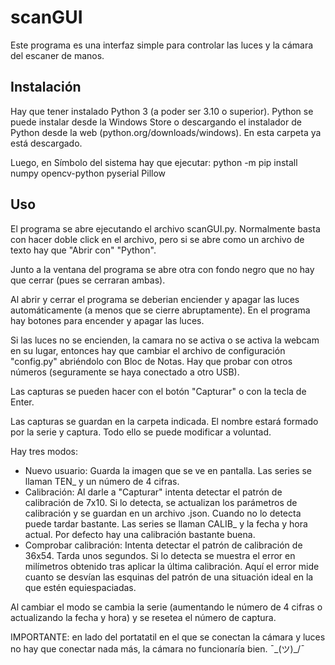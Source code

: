 # scanGUI

Este programa es una interfaz simple para controlar las luces y la cámara del escaner de manos.

## Instalación
Hay que tener instalado Python 3 (a poder ser 3.10 o superior).
Python se puede instalar desde la Windows Store o descargando el instalador de Python desde la web (python.org/downloads/windows). En esta carpeta ya está descargado.

Luego, en Símbolo del sistema hay que ejecutar:
python -m pip install numpy opencv-python pyserial Pillow

## Uso

El programa se abre ejecutando el archivo scanGUI.py. Normalmente basta con hacer doble click en el archivo,
pero si se abre como un archivo de texto hay que "Abrir con" "Python".

Junto a la ventana del programa se abre otra con fondo negro que no hay que cerrar (pues se cerraran ambas).

Al abrir y cerrar el programa se deberian enciender y apagar las luces automáticamente (a menos que se cierre abruptamente).
En el programa hay botones para encender y apagar las luces.

Si las luces no se encienden, la camara no se activa o se activa la webcam en su lugar,
entonces hay que cambiar el archivo de configuración "config.py" abriéndolo con Bloc de Notas.
Hay que probar con otros números (seguramente se haya conectado a otro USB).

Las capturas se pueden hacer con el botón "Capturar" o con la tecla de Enter.

Las capturas se guardan en la carpeta indicada. El nombre estará formado por la serie y captura.
Todo ello se puede modificar a voluntad.

Hay tres modos:

- Nuevo usuario: Guarda la imagen que se ve en pantalla. Las series se llaman TEN_ y un número de 4 cifras.
- Calibración: Al darle a "Capturar" intenta detectar el patrón de calibración de 7x10.
Si lo detecta, se actualizan los parámetros de calibración y se guardan en un archivo .json.
Cuando no lo detecta puede tardar bastante. Las series se llaman CALIB_ y la fecha y hora actual.
Por defecto hay una calibración bastante buena.
- Comprobar calibración: Intenta detectar el patrón de calibración de 36x54. Tarda unos segundos.
Si lo detecta se muestra el error en milímetros obtenido tras aplicar la última calibración.
Aquí el error mide cuanto se desvían las esquinas del patrón de una situación ideal en la que estén equiespaciadas.

Al cambiar el modo se cambia la serie (aumentando le número de 4 cifras o actualizando la fecha y hora)
y se resetea el número de captura.

IMPORTANTE: en lado del portatatil en el que se conectan la cámara y luces no hay que conectar nada más,
la cámara no funcionaría bien. ¯\_(ツ)_/¯
